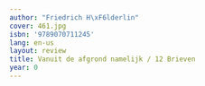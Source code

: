```yaml
---
author: "Friedrich H\xF6lderlin"
cover: 461.jpg
isbn: '9789070711245'
lang: en-us
layout: review
title: Vanuit de afgrond namelijk / 12 Brieven
year: 0
---
```


